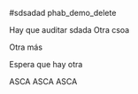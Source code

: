 #sdsadad phab_demo_delete

Hay que auditar
sdada
Otra csoa

Otra más

Espera que hay otra

ASCA
ASCA
ASCA
